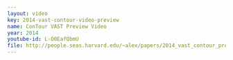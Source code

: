 ```yaml
---
layout: video
key: 2014-vast-contour-video-preview
name: ConTour VAST Preview Video
year: 2014
youtube-id: L-O0EafQbmU
file: http://people.seas.harvard.edu/~alex/papers/2014_vast_contour_preview.mp4
---
```

